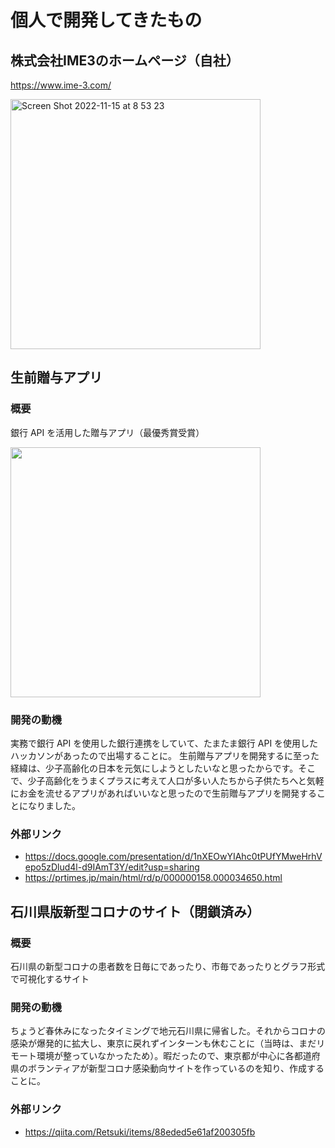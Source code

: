 # 個人で開発してきたもの

## 株式会社IME3のホームページ（自社）

https://www.ime-3.com/

<img width="400" alt="Screen Shot 2022-11-15 at 8 53 23" src="https://user-images.githubusercontent.com/30931666/201792440-6b3294e8-c59d-4f91-8700-903a01b94bce.png">


## 生前贈与アプリ

### 概要

銀行 API を活用した贈与アプリ（最優秀賞受賞）

<img width="400" src="https://prcdn.freetls.fastly.net/release_image/34650/158/34650-158-807226bbf4407f70d07f6e5057dc9d45-816x544.jpg?format=jpeg&auto=webp&quality=85&width=1950&height=1350&fit=bounds" />

### 開発の動機

実務で銀行 API を使用した銀行連携をしていて、たまたま銀行 API を使用したハッカソンがあったので出場することに。
生前贈与アプリを開発するに至った経緯は、少子高齢化の日本を元気にしようとしたいなと思ったからです。そこで、少子高齢化をうまくプラスに考えて人口が多い人たちから子供たちへと気軽にお金を流せるアプリがあればいいなと思ったので生前贈与アプリを開発することになりました。

### 外部リンク

- https://docs.google.com/presentation/d/1nXEOwYIAhc0tPUfYMweHrhVepo5zDlud4l-d9IAmT3Y/edit?usp=sharing
- https://prtimes.jp/main/html/rd/p/000000158.000034650.html

## 石川県版新型コロナのサイト（閉鎖済み）

### 概要

石川県の新型コロナの患者数を日毎にであったり、市毎であったりとグラフ形式で可視化するサイト

### 開発の動機

ちょうど春休みになったタイミングで地元石川県に帰省した。それからコロナの感染が爆発的に拡大し、東京に戻れずインターンも休むことに（当時は、まだリモート環境が整っていなかったため）。暇だったので、東京都が中心に各都道府県のボランティアが新型コロナ感染動向サイトを作っているのを知り、作成することに。

### 外部リンク

- https://qiita.com/Retsuki/items/88eded5e61af200305fb
